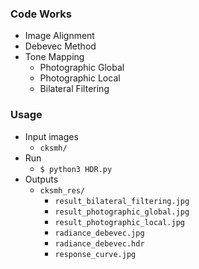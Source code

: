 ### Code Works
* Image Alignment
* Debevec Method
* Tone Mapping
    * Photographic Global
    * Photographic Local
    * Bilateral Filtering
### Usage
* Input images
    * `cksmh/`
* Run
    * `$ python3 HDR.py`
* Outputs
    * `cksmh_res/`
        * `result_bilateral_filtering.jpg`
        * `result_photographic_global.jpg`
        * `result_photographic_local.jpg`
        * `radiance_debevec.jpg`
        * `radiance_debevec.hdr`
        * `response_curve.jpg`

